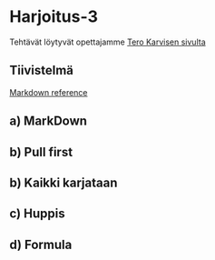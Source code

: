 # Harjoitus-3

Tehtävät löytyvät opettajamme [Tero Karvisen sivulta](https://terokarvinen.com/2021/configuration-management-systems-palvelinten-hallinta-ict4tn022-2021-autumn/#h3-versionhallinta)

## Tiivistelmä

[Markdown reference](https://commonmark.org/help/)



## a) MarkDown



## b) Pull first

## b) Kaikki karjataan

## c) Huppis

## d) Formula
